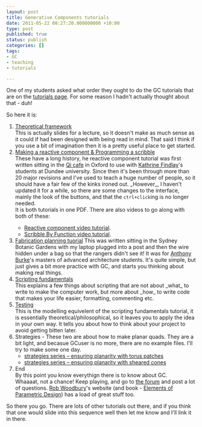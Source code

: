 ```yaml
---
layout: post
title: Generative Components tutorials
date: 2011-05-22 08:27:20.000000000 +10:00
type: post
published: true
status: publish
categories: []
tags:
- GC
- teaching
- tutorials

---
```

<p>One of my students asked what order they ought to do the GC tutorials that are on the <a title="tutorials" href="http://www.notionparallax.co.uk/wordpress/index.php/2008/09/tutorials/">tutorials page</a>. For some reason I hadn't actually thought about that - duh!</p>
<p>So here it is:</p>
<ol>
<li><a href="{{ site.baseurl }}/assets/tutorials/GC/20090220%20GC%20theoretical%20framework.pdf">Theoretical framework</a> <br />
    This is actually slides for a lecture, so it doesn't make as much sense as it could if had been designed with being read in mind. That said I think if you use a bit of imagination then it is a pretty useful place to get started.</li>
<li><a href="{{ site.baseurl }}/assets/tutorials/GC/2009%2003%2030%20Making%20a%20reactive%20component%20and%20Programming%20a%20Scribble.pdf">Making a reactive component &amp; Programming a scribble </a><br />
    These have a long history, he reactive component tutorial was first written sitting in the <a href="http://www.qi.com/news/item.php?id=1">Qi cafe</a> in Oxford to use with <a href="http://www.ushida-findlay.com/profile/about-the-practice/">Kathrine Findlay</a>'s students at Dundee university. Since then it's been through more than 20 major revisions and I've used to teach a huge number of people, so it should have a fair few of the kinks ironed out. _However_, I haven't updated it for a while, so there are some changes to the interface, mainly the look of the buttons, and that the <code>ctrl+click</code>ing is no longer needed.<br />
    It is both tutorials in one PDF. There are also videos to go along with both of these:&nbsp;</p>
<ul>
<li><a href="http://vimeo.com/2598293">Reactive component video tutorial</a>.</li>
<li><a href="http://vimeo.com/3408974">Scribble By Function video tutorial</a>.</li>
</ul>
</li>
<li><a href="{{ site.baseurl }}/assets/tutorials/GC/fabrication%20planning%20tuorial.pdf">Fabrication planning tuorial</a> This was written sitting in the Sydney Botanic Gardens with my laptop plugged into a post and then the wire hidden under a bag so that the rangers didn't see it! It was for <a title="His offshore bio" href="http://offshorestudio.net/?p=7">Anthony Burke</a>'s masters of advanced architecture students. It's quite simple, but just gives a bit more practice with GC, and starts you thinking about making real things.</li>
<li><a href="{{ site.baseurl }}/assets/tutorials/GC/20080502_scripting_fundamentals.pdf">Scripting fundamentals</a><br />
    This explains a few things about scripting that are not about _what_ to write to make the computer work, but more about _how_ to write code that makes your life easier, formatting, commenting etc.</li>
<li><a href="{{ site.baseurl }}/assets/tutorials/GC/testing.pdf">Testing</a><br />
    This is the modelling equivelent of the scripting fundamentals tutorial, it is essentially theoretical/philosophical, so it leaves you to apply the idea in your own way. It tells you about how to think about your project to avoid getting bitten later. </li>
<li>Strategies - These two are about how to make planar quads. They are a bit light, and becasue GCuser is no more, there are no example files. I'll try to make some one day.
<ul>
<li><a title="Permanent Link to " rel="bookmark" href="http://www.notionparallax.co.uk/wordpress//?p=73">strategies series – ensuring planarity with torus patches</a></li>
<li><a href="http://www.notionparallax.co.uk/wordpress//?p=72">strategies series – ensuring planarity with sheared cones</a></li>
</ul>
</li>
<li>End<br />
    By this point you know everythign there is to know about GC.<br />
    Whaaaat, not a chance! Keep playing, and go to <a href="http://communities.bentley.com/products/products_generativecomponents/f/360.aspx">the forum</a> and post a lot of questions. <a href="http://www.google.com.au/search?sourceid=chrome&ie=UTF-8&q=rob+woodbury" title="The woodburger!!">Rob Woodbury</a>'s <a href="http://www.elementsofparametricdesign.com/"> </a> website (and book - <a href="http://www.amazon.co.uk/gp/product/0415779871/ref=as_li_ss_tl?ie=UTF8&tag=notioparal-21&linkCode=as2&camp=1634&creative=19450&creativeASIN=0415779871">Elements of Parametric Design</a>) has a load of great stuff too.</li>
</ol>
<p>So there you go. There are lots of other tutorials out there, and if you think that one would slide into this sequence well then let me know and I'll link it in there.</p>
